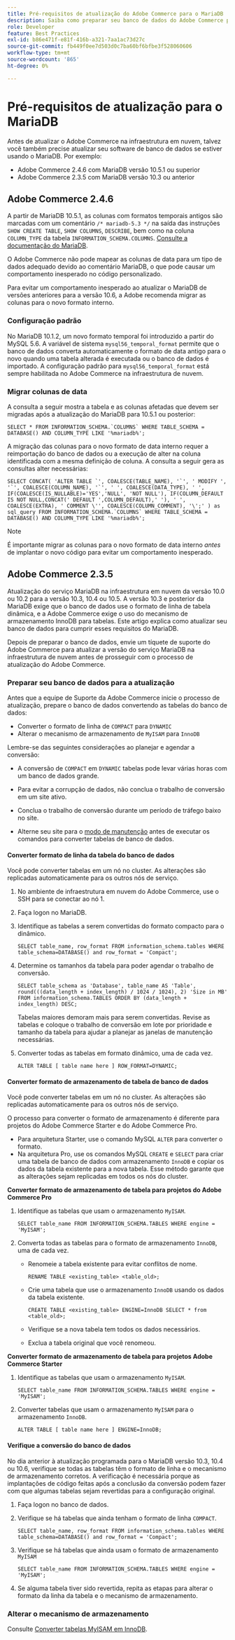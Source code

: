 ```yaml
---
title: Pré-requisitos de atualização do Adobe Commerce para o MariaDB
description: Saiba como preparar seu banco de dados do Adobe Commerce para atualizar o MariaDB de uma versão anterior.
role: Developer
feature: Best Practices
exl-id: b86e471f-e81f-416b-a321-7aa1ac73d27c
source-git-commit: fb449f0ee7d503d0c7ba60bf6bfbe3f528060606
workflow-type: tm+mt
source-wordcount: '865'
ht-degree: 0%

---
```



# Pré-requisitos de atualização para o MariaDB

Antes de atualizar o Adobe Commerce na infraestrutura em nuvem, talvez você também precise atualizar seu software de banco de dados se estiver usando o MariaDB. Por exemplo:

- Adobe Commerce 2.4.6 com MariaDB versão 10.5.1 ou superior
- Adobe Commerce 2.3.5 com MariaDB versão 10.3 ou anterior

## Adobe Commerce 2.4.6

A partir de MariaDB 10.5.1, as colunas com formatos temporais antigos são marcadas com um comentário `/* mariadb-5.3 */` na saída das instruções `SHOW CREATE TABLE`, `SHOW COLUMNS`, `DESCRIBE`, bem como na coluna `COLUMN_TYPE` da tabela `INFORMATION_SCHEMA.COLUMNS`. [Consulte a documentação do MariaDB](https://mariadb.com/kb/en/datetime/#internal-format).

O Adobe Commerce não pode mapear as colunas de data para um tipo de dados adequado devido ao comentário MariaDB, o que pode causar um comportamento inesperado no código personalizado.

Para evitar um comportamento inesperado ao atualizar o MariaDB de versões anteriores para a versão 10.6, a Adobe recomenda migrar as colunas para o novo formato interno.

### Configuração padrão

No MariaDB 10.1.2, um novo formato temporal foi introduzido a partir do MySQL 5.6. A variável de sistema `mysql56_temporal_format` permite que o banco de dados converta automaticamente o formato de data antigo para o novo quando uma tabela alterada é executada ou o banco de dados é importado. A configuração padrão para `mysql56_temporal_format` está sempre habilitada no Adobe Commerce na infraestrutura de nuvem.

### Migrar colunas de data

A consulta a seguir mostra a tabela e as colunas afetadas que devem ser migradas após a atualização do MariaDB para 10.5.1 ou posterior:

```mysql
SELECT * FROM INFORMATION_SCHEMA.`COLUMNS` WHERE TABLE_SCHEMA = DATABASE() AND COLUMN_TYPE LIKE '%mariadb%';
```

A migração das colunas para o novo formato de data interno requer a reimportação do banco de dados ou a execução de alter na coluna identificada com a mesma definição de coluna. A consulta a seguir gera as consultas alter necessárias:

```mysql
SELECT CONCAT( 'ALTER TABLE `', COALESCE(TABLE_NAME), '`', ' MODIFY ', '`', COALESCE(COLUMN_NAME), '`', ' ', COALESCE(DATA_TYPE), ' ', IF(COALESCE(IS_NULLABLE)='YES','NULL', 'NOT NULL'), IF(COLUMN_DEFAULT IS NOT NULL,CONCAT(' DEFAULT ',COLUMN_DEFAULT),' '), ' ', COALESCE(EXTRA), ' COMMENT \'', COALESCE(COLUMN_COMMENT), '\';' ) as sql_query FROM INFORMATION_SCHEMA.`COLUMNS` WHERE TABLE_SCHEMA = DATABASE() AND COLUMN_TYPE LIKE '%mariadb%';
```

>[!NOTE]
>
>É importante migrar as colunas para o novo formato de data interno _antes_ de implantar o novo código para evitar um comportamento inesperado.

## Adobe Commerce 2.3.5

Atualização do serviço MariaDB na infraestrutura em nuvem da versão 10.0 ou 10.2 para a versão 10.3, 10.4 ou 10.5. A versão 10.3 e posterior da MariaDB exige que o banco de dados use o formato de linha de tabela dinâmica, e a Adobe Commerce exige o uso do mecanismo de armazenamento InnoDB para tabelas. Este artigo explica como atualizar seu banco de dados para cumprir esses requisitos do MariaDB.

Depois de preparar o banco de dados, envie um tíquete de suporte do Adobe Commerce para atualizar a versão do serviço MariaDB na infraestrutura de nuvem antes de prosseguir com o processo de atualização do Adobe Commerce.

### Preparar seu banco de dados para a atualização

Antes que a equipe de Suporte da Adobe Commerce inicie o processo de atualização, prepare o banco de dados convertendo as tabelas do banco de dados:

- Converter o formato de linha de `COMPACT` para `DYNAMIC`
- Alterar o mecanismo de armazenamento de `MyISAM` para `InnoDB`

Lembre-se das seguintes considerações ao planejar e agendar a conversão:

- A conversão de `COMPACT` em `DYNAMIC` tabelas pode levar várias horas com um banco de dados grande.

- Para evitar a corrupção de dados, não conclua o trabalho de conversão em um site ativo.

- Conclua o trabalho de conversão durante um período de tráfego baixo no site.

- Alterne seu site para o [modo de manutenção](../../../installation/tutorials/maintenance-mode.md) antes de executar os comandos para converter tabelas de banco de dados.

#### Converter formato de linha da tabela do banco de dados

Você pode converter tabelas em um nó no cluster. As alterações são replicadas automaticamente para os outros nós de serviço.

1. No ambiente de infraestrutura em nuvem do Adobe Commerce, use o SSH para se conectar ao nó 1.

1. Faça logon no MariaDB.

1. Identifique as tabelas a serem convertidas do formato compacto para o dinâmico.

   ```mysql
   SELECT table_name, row_format FROM information_schema.tables WHERE table_schema=DATABASE() and row_format = 'Compact';
   ```

1. Determine os tamanhos da tabela para poder agendar o trabalho de conversão.

   ```mysql
   SELECT table_schema as 'Database', table_name AS 'Table', round(((data_length + index_length) / 1024 / 1024), 2) 'Size in MB' FROM information_schema.TABLES ORDER BY (data_length + index_length) DESC;
   ```

   Tabelas maiores demoram mais para serem convertidas. Revise as tabelas e coloque o trabalho de conversão em lote por prioridade e tamanho da tabela para ajudar a planejar as janelas de manutenção necessárias.

1. Converter todas as tabelas em formato dinâmico, uma de cada vez.

   ```mysql
   ALTER TABLE [ table name here ] ROW_FORMAT=DYNAMIC;
   ```

#### Converter formato de armazenamento de tabela de banco de dados

Você pode converter tabelas em um nó no cluster. As alterações são replicadas automaticamente para os outros nós de serviço.

O processo para converter o formato de armazenamento é diferente para projetos do Adobe Commerce Starter e do Adobe Commerce Pro.

- Para arquitetura Starter, use o comando MySQL `ALTER` para converter o formato.
- Na arquitetura Pro, use os comandos MySQL `CREATE` e `SELECT` para criar uma tabela de banco de dados com armazenamento `InnoDB` e copiar os dados da tabela existente para a nova tabela. Esse método garante que as alterações sejam replicadas em todos os nós do cluster.

**Converter formato de armazenamento de tabela para projetos do Adobe Commerce Pro**

1. Identifique as tabelas que usam o armazenamento `MyISAM`.

   ```mysql
   SELECT table_name FROM INFORMATION_SCHEMA.TABLES WHERE engine = 'MyISAM';
   ```

1. Converta todas as tabelas para o formato de armazenamento `InnoDB`, uma de cada vez.

   - Renomeie a tabela existente para evitar conflitos de nome.

     ```mysql
     RENAME TABLE <existing_table> <table_old>;
     ```

   - Crie uma tabela que use o armazenamento `InnoDB` usando os dados da tabela existente.

     ```mysql
     CREATE TABLE <existing_table> ENGINE=InnoDB SELECT * from <table_old>;
     ```

   - Verifique se a nova tabela tem todos os dados necessários.

   - Exclua a tabela original que você renomeou.


**Converter formato de armazenamento de tabela para projetos Adobe Commerce Starter**

1. Identifique as tabelas que usam o armazenamento `MyISAM`.

   ```mysql
   SELECT table_name FROM INFORMATION_SCHEMA.TABLES WHERE engine = 'MyISAM';
   ```

1. Converter tabelas que usam o armazenamento `MyISAM` para o armazenamento `InnoDB`.

   ```mysql
   ALTER TABLE [ table name here ] ENGINE=InnoDB;
   ```

#### Verifique a conversão do banco de dados

No dia anterior à atualização programada para o MariaDB versão 10.3, 10.4 ou 10.6, verifique se todas as tabelas têm o formato de linha e o mecanismo de armazenamento corretos. A verificação é necessária porque as implantações de código feitas após a conclusão da conversão podem fazer com que algumas tabelas sejam revertidas para a configuração original.

1. Faça logon no banco de dados.

1. Verifique se há tabelas que ainda tenham o formato de linha `COMPACT`.

   ```mysql
   SELECT table_name, row_format FROM information_schema.tables WHERE table_schema=DATABASE() and row_format = 'Compact';
   ```

1. Verifique se há tabelas que ainda usam o formato de armazenamento `MyISAM`

   ```mysql
   SELECT table_name FROM INFORMATION_SCHEMA.TABLES WHERE engine = 'MyISAM';
   ```

1. Se alguma tabela tiver sido revertida, repita as etapas para alterar o formato da linha da tabela e o mecanismo de armazenamento.

### Alterar o mecanismo de armazenamento

Consulte [Converter tabelas MyISAM em InnoDB](../planning/database-on-cloud.md).
